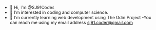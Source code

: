 - 👋 Hi, I’m @SJ91Codes
- 👀 I’m interested in coding and computer science.
- 🌱 I’m currently learning web development using The Odin Project
-You can reach me using my email address sj91.coder@gmail.com

<!---
SJ91Codes/SJ91Codes is a ✨ special ✨ repository because its `README.md` (this file) appears on your GitHub profile.
You can click the Preview link to take a look at your changes.
--->
